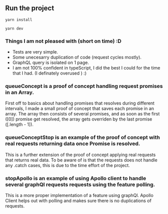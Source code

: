 ## Run the project

```
yarn install

yarn dev

```

### Things I am not pleased with (short on time) :D

- Tests are very simple.
- Some unecesarry duplication of code (request cycles mostly).
- GraphQL query is isolated on 1 page.
- I am not 100% confident in typeScript, I did the best I could for the time that I had. (I definately overused <any>) :)

### queueConcept is a proof of concept handling request promises in an Array.

First off to basics about handling promises that resolves during different intervals, I made a small proof of concept that saves each
promise in an array. The array then consists of several promises, and as soon as the first ([0]) promise get resolved, the array gets overriden by the last promise ([.length - 1]).

### queueConceptStop is an example of the proof of concept with real requests returning data once Promise is resolved.

This is a further extension of the proof of concept applying real requests that returns real data. To be aware of is that the requests does not handle any .catch cases, this is due to the time effort of the project.

### stopApollo is an example of using Apollo client to handle several graphQl requests requests using the feature polling.

This is a more proper implementation of a feature using graphQl. Apollo Client helps out with polling and makes sure there is no duplications of requests.
